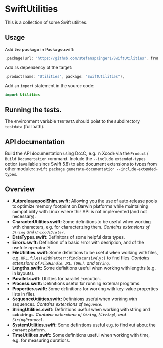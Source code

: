 # SwiftUtilities

This is a collection of some Swift utilities.

## Usage

Add the package in Package.swift:

```Swift
.package(url: "https://github.com/stefanspringer1/SwiftUtilities", from: "...my minimal version..."),
```

Add as dependency of the target:

```Swift
.product(name: "Utilities", package: "SwiftUtilities"),
```

Add an `import` statement in the source code:

```Swift
import Utilities
```

## Running the tests.

The environment variable `TESTDATA` should point to the subdirectory `testdata` (full path).

## API documentation

Build the API documentation using DocC, e.g. in Xcode via the `Product` / `Build Documentation` command. Include the `--include-extended-types` option (available since Swift 5.8) to also document extensions to types from other modules: `swift package generate-documentation --include-extended-types`.

[^1]: see the Swift issue [SR-15410](https://github.com/apple/swift-docc/issues/210)

## Overview

- **AutoreleasepoolShim.swift:** Allowing you the use of auto-release pools to optimize memory footprint on Darwin platforms while maintaining compatibility with Linux where this API is not implemented (and not necessary).
- **CharacterUtilities.swift:** Some definitions to be useful when working with characters, e.g. for characterizing them. _Contains extensions of `String` and `UnicodeScalar`._
- **DataTypes.swift:** Definitons of some helpful data types.
- **Errors.swift:** Definition of a basic error with desription, and of the usefule operator `?!`.
- **FileUtilities.swift:** Some definitions to be useful when working with files, e.g. `URL.files(withPattern:findRecursively:)` to find files. _Contains extensions of `FileHandle`, `URL`, `[URL]`, and `String`._
- **Lengths.swift:** Some definitions useful when working with lengths (e.g. in layouts).
- **Parallel.swift:** Utilities for parallel execution.
- **Process.swift:** Definitions useful for running external programs.
- **Properties.swift:** Some definitions for working with key-value properties lists in files.
- **SequenceUtilities.swift:** Definitions useful when working with sequences. _Contains extensions of `Sequence`._
- **StringUtilities.swift:** Definitions useful when working with string and substrings. _Contains extensions of `String`, `[String]`, and `StringProtocol`._
- **SystemUtilities.swift:** Some definitions useful e.g. to find out about the current platform.
- **TimeUtilities.swift:** Some definitions useful when working with time, e.g. for measuring durations.
